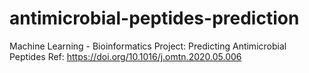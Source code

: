 # antimicrobial-peptides-prediction
Machine Learning - Bioinformatics Project: Predicting Antimicrobial Peptides
Ref: https://doi.org/10.1016/j.omtn.2020.05.006

